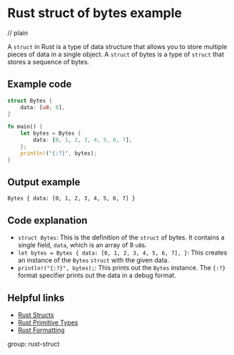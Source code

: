 # Rust struct of bytes example
// plain

A `struct` in Rust is a type of data structure that allows you to store multiple pieces of data in a single object. A `struct` of bytes is a type of `struct` that stores a sequence of bytes.

## Example code

```rust
struct Bytes {
    data: [u8; 8],
}

fn main() {
    let bytes = Bytes {
        data: [0, 1, 2, 3, 4, 5, 6, 7],
    };
    println!("{:?}", bytes);
}
```

## Output example

```
Bytes { data: [0, 1, 2, 3, 4, 5, 6, 7] }
```

## Code explanation


- `struct Bytes`: This is the definition of the `struct` of bytes. It contains a single field, `data`, which is an array of 8 `u8`s.
- `let bytes = Bytes { data: [0, 1, 2, 3, 4, 5, 6, 7], }`: This creates an instance of the `Bytes` `struct` with the given data.
- `println!("{:?}", bytes);`: This prints out the `Bytes` instance. The `{:?}` format specifier prints out the data in a debug format.

## Helpful links

- [Rust Structs](https://doc.rust-lang.org/book/ch05-01-defining-structs.html)
- [Rust Primitive Types](https://doc.rust-lang.org/book/ch03-02-data-types.html#scalar-types)
- [Rust Formatting](https://doc.rust-lang.org/std/fmt/)

group: rust-struct